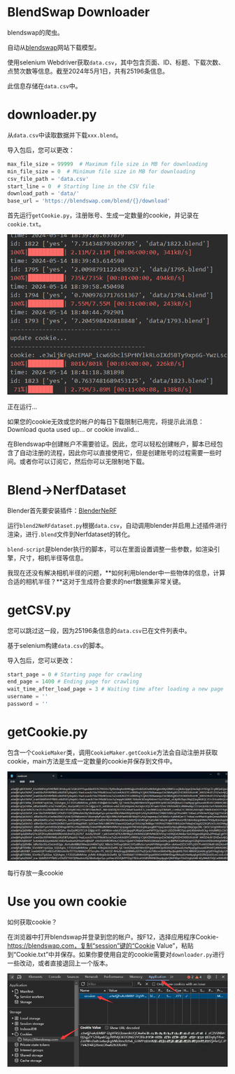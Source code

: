 # BlendSwap Downloader

blendswap的爬虫。

自动从[blendswap](https://blendswap.com/)网站下载模型。

使用selenium Webdriver获取`data.csv`，其中包含页面、ID、标题、下载次数、点赞次数等信息。截至2024年5月1日，共有25196条信息。

此信息存储在`data.csv`中。

# downloader.py

从`data.csv`中读取数据并下载`xxx.blend`。

导入包后，您可以更改：

```python
max_file_size = 99999  # Maximum file size in MB for downloading
min_file_size = 0  # Minimum file size in MB for downloading
csv_file_path = 'data.csv'
start_line = 0  # Starting line in the CSV file
download_path = 'data/'
base_url = 'https://blendswap.com/blend/{}/download'
```

首先运行`getCookie.py`，注册账号、生成一定数量的cookie，并记录在`cookie.txt`。

![image-20240514184213742](README.assets/image-20240514184213742.png)

正在运行...

如果您的cookie无效或您的帐户的每日下载限制已用完，将提示此消息：Download quota used up... or cookie invalid...

在Blendswap中创建帐户不需要验证。因此，您可以轻松创建帐户，脚本已经包含了自动注册的流程，因此你可以直接使用它，但是创建账号的过程需要一些时间。或者你可以订阅它，然后你可以无限制地下载。

# Blend->NerfDataset

Blender首先要安装插件：[BlenderNeRF](https://github.com/maximeraafat/BlenderNeRF)

运行`blend2NeRFdataset.py`根据`data.csv`，自动调用blender并启用上述插件进行渲染，进行`.blend`文件到Nerfdataset的转化。

`blend-script`是blender执行的脚本，可以在里面设置调整一些参数，如渲染引擎，尺寸，相机半径等信息。

我现在还没有解决相机半径的问题，**如何利用blender中一些物体的信息，计算合适的相机半径？**这对于生成符合要求的nerf数据集非常关键。

# getCSV.py

您可以跳过这一段，因为25196条信息的`data.csv`已在文件列表中。

基于selenium构建`data.csv`的脚本。

导入包后，您可以更改：

```python
start_page = 0 # Starting page for crawling
end_page = 1400 # Ending page for crawling
wait_time_after_load_page = 3 # Waiting time after loading a new page
username = ''
password = ''
```

# getCookie.py

包含一个`CookieMaker`类，调用`CookieMaker.getCookie`方法会自动注册并获取cookie，main方法是生成一定数量的cookie并保存到文件中。

![image-20240514182546366](README.assets/image-20240514182546366.png)

每行存放一条cookie



# Use you own cookie

如何获取cookie？

在浏览器中打开blendswap并登录到您的帐户。按F12，选择应用程序Cookie-https://blendswap.com，复制“session”键的“Cookie Value”，粘贴到“Cookie.txt”中并保存。如果你要使用自定的cookie需要对`downloader.py`进行一些改动，或者直接退回上一个版本。

![image-20240501145100026](README.assets/image-20240501145100026.png)